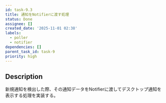 ```yaml
---
id: task-9.3
title: 通知をNotifierに渡す処理
status: Done
assignee: []
created_date: '2025-11-01 02:38'
labels:
  - poller
  - notifier
dependencies: []
parent_task_id: task-9
priority: high
---
```


## Description

<!-- SECTION:DESCRIPTION:BEGIN -->
新規通知を検出した際、その通知データをNotifierに渡してデスクトップ通知を表示する処理を実装する。
<!-- SECTION:DESCRIPTION:END -->
